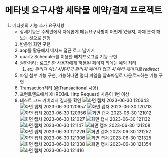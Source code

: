 # 메타넷 요구사항 세탁물 예약/결제 프로젝트

1. 메타넷의 기능 추가 요구사항
    - 상세기능은 주제안에서 자유롭게 메뉴요구사항이 어떤게 있을지, 자체 분석 해보는 것으로 진행
    1. 반응형 화면 구현
    2. aop를 활용해서 메서드 접근 로그 남기기
    3. quartz Scheduler를 이용한 배치프로그램 기능 구현
    4. 권한처리 : 로그인한 사용자에게 허용된 페이지 외에는 예외 처리
        1. *ex) 관리자 아닌 사용자가 관리자 페이지 접근 시 에러 페이지로 redirect*
    5. 파일 첨부 기능 구현, 가능하다면 멀티 파일을 압축파일로 다운로드하는 기능 구현
    6. Transaction처리 (@Transacitonal 사용)
    7. 프런트엔드에서 XHR(XML Http Request) 사용이 1번 이상
    8. 테스트 코드 커버리지 결과를 확인
![화면 캡처 2023-06-30 120643](https://github.com/jihun1362/laundry-day/assets/115356113/8ae6cf10-afdc-42e0-b187-ee1980f4e96b)
![화면 캡처 2023-06-30 120657](https://github.com/jihun1362/laundry-day/assets/115356113/56dff87f-7f90-4515-a0a8-bd2a32c7025c)
![화면 캡처 2023-06-30 120713](https://github.com/jihun1362/laundry-day/assets/115356113/1e8e1c02-dd07-4ce4-b20a-7098f273b431)
![화면 캡처 2023-06-30 120956](https://github.com/jihun1362/laundry-day/assets/115356113/c3e36cdd-c887-49d9-9a06-ae701652057d)
![화면 캡처 2023-06-30 121012](https://github.com/jihun1362/laundry-day/assets/115356113/ed1906e0-fc2e-403c-a94a-51f95a4f8f37)
![화면 캡처 2023-06-30 121027](https://github.com/jihun1362/laundry-day/assets/115356113/f1a22ccd-7eb0-4c9a-a4ba-abdaaa596970)
![화면 캡처 2023-06-30 121132](https://github.com/jihun1362/laundry-day/assets/115356113/e37ca434-285d-4036-8b9a-1f64e88e4c51)
![화면 캡처 2023-06-30 121147](https://github.com/jihun1362/laundry-day/assets/115356113/d992019b-e233-4948-952a-888daa9367f1)
![화면 캡처 2023-06-30 121208](https://github.com/jihun1362/laundry-day/assets/115356113/fb19b1a1-377f-4781-8a21-35300959dcb9)
![화면 캡처 2023-06-30 121229](https://github.com/jihun1362/laundry-day/assets/115356113/1931a3c0-c967-4ce6-87c4-3017c0ff5826)
![화면 캡처 2023-06-30 121252](https://github.com/jihun1362/laundry-day/assets/115356113/7d0bd444-2bba-4d92-8b4b-13004d6902e3)
![화면 캡처 2023-06-30 121306](https://github.com/jihun1362/laundry-day/assets/115356113/811ba902-2289-4530-a8b6-1ac77635509d)
![화면 캡처 2023-06-30 121325](https://github.com/jihun1362/laundry-day/assets/115356113/ec4a0b5f-5fc8-4185-a366-a93cbaef15a0)
![화면 캡처 2023-06-30 121338](https://github.com/jihun1362/laundry-day/assets/115356113/24ce06e5-33be-4614-aae8-cf774ab76ed7)
![화면 캡처 2023-06-30 121354](https://github.com/jihun1362/laundry-day/assets/115356113/e9020b93-812b-47bb-91f5-5b3f02614c57)
![화면 캡처 2023-06-30 121416](https://github.com/jihun1362/laundry-day/assets/115356113/008d77e4-1bee-4685-91d6-8707f08f57cc)
